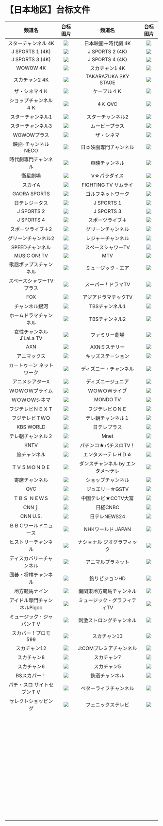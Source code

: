# 【日本地区】台标文件
|频道名|台标图片|频道名|台标图片|
|:---:|:---:|:---:|:---:|
|スターチャンネル 4K|<img src="https://raw.githubusercontent.com/atsushi444/iptv/main/logo/jp/CS881.png">|日本映画＋時代劇 4K|<img src="https://raw.githubusercontent.com/atsushi444/iptv/main/logo/jp/Ch.436.png">|
|J SPORTS 1 (4K)|<img src="https://raw.githubusercontent.com/atsushi444/iptv/main/logo/jp/Ch.421.png">|J SPORTS 2 (4K)|<img src="https://raw.githubusercontent.com/atsushi444/iptv/main/logo/jp/Ch.422.png">|
|J SPORTS 3 (4K)|<img src="https://raw.githubusercontent.com/atsushi444/iptv/main/logo/jp/Ch.423.png">|J SPORTS 4 (4K)|<img src="https://raw.githubusercontent.com/atsushi444/iptv/main/logo/jp/Ch.424.png">|
|WOWOW 4K|<img src="https://raw.githubusercontent.com/atsushi444/iptv/main/logo/jp/Ch.191.png">|スカチャン1 4K|<img src="https://raw.githubusercontent.com/atsushi444/iptv/main/logo/jp/CS882.png">|
|スカチャン2 4K|<img src="https://raw.githubusercontent.com/atsushi444/iptv/main/logo/jp/CS883.png">|TAKARAZUKA SKY STAGE|<img src="https://raw.githubusercontent.com/atsushi444/iptv/main/logo/jp/Ch.760.png">|
|ザ・シネマ４Ｋ|<img src="https://raw.githubusercontent.com/atsushi444/iptv/main/logo/jp/Ch.435.png">|ケーブル４Ｋ|<img src="https://raw.githubusercontent.com/atsushi444/iptv/main/logo/jp/Ch.420.png">|
|ショップチャンネル ４Ｋ|<img src="https://raw.githubusercontent.com/atsushi444/iptv/main/logo/jp/Ch.430.png">|4Ｋ QVC|<img src="https://raw.githubusercontent.com/atsushi444/iptv/main/logo/jp/Ch.431.png">|
|スターチャンネル1|<img src="https://raw.githubusercontent.com/atsushi444/iptv/main/logo/jp/Ch.625.png">|スターチャンネル2|<img src="https://raw.githubusercontent.com/atsushi444/iptv/main/logo/jp/Ch.626.png">|
|スターチャンネル3|<img src="https://raw.githubusercontent.com/atsushi444/iptv/main/logo/jp/Ch.627.png">|ムービープラス|<img src="https://raw.githubusercontent.com/atsushi444/iptv/main/logo/jp/Ch.632.png">|
|WOWOWプラス|<img src="https://raw.githubusercontent.com/atsushi444/iptv/main/logo/jp/Ch.630.png">|ザ・シネマ|<img src="https://raw.githubusercontent.com/atsushi444/iptv/main/logo/jp/Ch.631.png">|
|映画･チャンネルNECO|<img src="https://raw.githubusercontent.com/atsushi444/iptv/main/logo/jp/Ch.633.png">|日本映画専門チャンネル|<img src="https://raw.githubusercontent.com/atsushi444/iptv/main/logo/jp/Ch.634.png">|
|時代劇専門チャンネル|<img src="https://raw.githubusercontent.com/atsushi444/iptv/main/logo/jp/Ch.662.png">|東映チャンネル|<img src="https://raw.githubusercontent.com/atsushi444/iptv/main/logo/jp/Ch.629.png">|
|衛星劇場|<img src="https://raw.githubusercontent.com/atsushi444/iptv/main/logo/jp/Ch.628.png">|V☆パラダイス|<img src="https://raw.githubusercontent.com/atsushi444/iptv/main/logo/jp/Ch.635.png">|
|スカイA|<img src="https://raw.githubusercontent.com/atsushi444/iptv/main/logo/jp/Ch.607.png">|FIGHTING TV サムライ|<img src="https://raw.githubusercontent.com/atsushi444/iptv/main/logo/jp/Ch.600.png">|
|GAORA SPORTS|<img src="https://raw.githubusercontent.com/atsushi444/iptv/main/logo/jp/Ch.602.png">|ゴルフネットワーク|<img src="https://raw.githubusercontent.com/atsushi444/iptv/main/logo/jp/Ch.601.png">|
|日テレジータス|<img src="https://raw.githubusercontent.com/atsushi444/iptv/main/logo/jp/Ch.608.png">|J SPORTS 1|<img src="https://raw.githubusercontent.com/atsushi444/iptv/main/logo/jp/Ch.603.png">|
|J SPORTS 2|<img src="https://raw.githubusercontent.com/atsushi444/iptv/main/logo/jp/Ch.604.png">|J SPORTS 3|<img src="https://raw.githubusercontent.com/atsushi444/iptv/main/logo/jp/Ch.606.png">|
|J SPORTS 4|<img src="https://raw.githubusercontent.com/atsushi444/iptv/main/logo/jp/Ch.605.png">|スポーツライブ＋|<img src="https://raw.githubusercontent.com/atsushi444/iptv/main/logo/jp/Ch.580.png">|
|スポーツライブ＋2|<img src="https://raw.githubusercontent.com/atsushi444/iptv/main/logo/jp/Ch.581.png">|グリーンチャンネル|<img src="https://raw.githubusercontent.com/atsushi444/iptv/main/logo/jp/Ch.688.png">|
|グリーンチャンネル2|<img src="https://raw.githubusercontent.com/atsushi444/iptv/main/logo/jp/Ch.689.png">|レジャーチャンネル|<img src="https://raw.githubusercontent.com/atsushi444/iptv/main/logo/jp/Ch.680.png">|
|SPEEDチャンネル|<img src="https://raw.githubusercontent.com/atsushi444/iptv/main/logo/jp/Ch.690.png">|スペースシャワーTV|<img src="https://raw.githubusercontent.com/atsushi444/iptv/main/logo/jp/Ch.642.png">|
|MUSIC ON! TV|<img src="https://raw.githubusercontent.com/atsushi444/iptv/main/logo/jp/Ch.641.png">|MTV|<img src="https://raw.githubusercontent.com/atsushi444/iptv/main/logo/jp/Ch.640.png">|
|歌謡ポップスチャンネル|<img src="https://raw.githubusercontent.com/atsushi444/iptv/main/logo/jp/Ch.644.png">|ミュージック・エア|<img src="https://raw.githubusercontent.com/atsushi444/iptv/main/logo/jp/Ch.638.png">|
|スペースシャワーTVプラス|<img src="https://raw.githubusercontent.com/atsushi444/iptv/main/logo/jp/Ch.643.png">|スーパー！ドラマTV|<img src="https://raw.githubusercontent.com/atsushi444/iptv/main/logo/jp/Ch.647.png">|
|FOX|<img src="https://raw.githubusercontent.com/atsushi444/iptv/main/logo/jp/Ch.651.png">|アジアドラマチックTV|<img src="https://raw.githubusercontent.com/atsushi444/iptv/main/logo/jp/Ch.655.png">|
|チャンネル銀河|<img src="https://raw.githubusercontent.com/atsushi444/iptv/main/logo/jp/Ch.664.png">|TBSチャンネル1|<img src="https://raw.githubusercontent.com/atsushi444/iptv/main/logo/jp/Ch.616.png">|
|ホームドラマチャンネル|<img src="https://raw.githubusercontent.com/atsushi444/iptv/main/logo/jp/Ch.661.png">|TBSチャンネル2|<img src="https://raw.githubusercontent.com/atsushi444/iptv/main/logo/jp/Ch.617.png">|
|女性チャンネル♪LaLa TV|<img src="https://raw.githubusercontent.com/atsushi444/iptv/main/logo/jp/Ch.654.png">|ファミリー劇場|<img src="https://raw.githubusercontent.com/atsushi444/iptv/main/logo/jp/Ch.660.png">|
|AXN|<img src="https://raw.githubusercontent.com/atsushi444/iptv/main/logo/jp/Ch.650.png">|AXNミステリー|<img src="https://raw.githubusercontent.com/atsushi444/iptv/main/logo/jp/Ch.649.png">|
|アニマックス|<img src="https://raw.githubusercontent.com/atsushi444/iptv/main/logo/jp/Ch.670.png">|キッズステーション|<img src="https://raw.githubusercontent.com/atsushi444/iptv/main/logo/jp/Ch.669.png">|
|カートゥーン ネットワーク|<img src="https://raw.githubusercontent.com/atsushi444/iptv/main/logo/jp/Ch.668.png">|ディズニー・チャンネル|<img src="https://raw.githubusercontent.com/atsushi444/iptv/main/logo/jp/Ch.620.png">|
|アニメシアターX|<img src="https://raw.githubusercontent.com/atsushi444/iptv/main/logo/jp/Ch.667.png">|ディズニージュニア|<img src="https://raw.githubusercontent.com/atsushi444/iptv/main/logo/jp/Ch.672.png">|
|ＷＯＷＯＷプライム|<img src="https://raw.githubusercontent.com/atsushi444/iptv/main/logo/jp/Ch.621.png">|ＷＯＷＯＷライブ|<img src="https://raw.githubusercontent.com/atsushi444/iptv/main/logo/jp/Ch.622.png">|
|ＷＯＷＯＷシネマ|<img src="https://raw.githubusercontent.com/atsushi444/iptv/main/logo/jp/Ch.623.png">|MONDO TV|<img src="https://raw.githubusercontent.com/atsushi444/iptv/main/logo/jp/Ch.659.png">|
|フジテレビＮＥＸＴ|<img src="https://raw.githubusercontent.com/atsushi444/iptv/main/logo/jp/Ch.613.png">|フジテレビＯＮＥ|<img src="https://raw.githubusercontent.com/atsushi444/iptv/main/logo/jp/Ch.614.png">|
|フジテレビＴＷＯ|<img src="https://raw.githubusercontent.com/atsushi444/iptv/main/logo/jp/Ch.615.png">|テレ朝チャンネル１|<img src="https://raw.githubusercontent.com/atsushi444/iptv/main/logo/jp/Ch.611.png">|
|KBS WORLD|<img src="https://raw.githubusercontent.com/atsushi444/iptv/main/logo/jp/Ch.656.png">|日テレプラス|<img src="https://raw.githubusercontent.com/atsushi444/iptv/main/logo/jp/Ch.619.png">|
|テレ朝チャンネル２|<img src="https://raw.githubusercontent.com/atsushi444/iptv/main/logo/jp/Ch.612.png">|Mnet|<img src="https://raw.githubusercontent.com/atsushi444/iptv/main/logo/jp/Ch.658.png">|
|KNTV|<img src="https://raw.githubusercontent.com/atsushi444/iptv/main/logo/jp/Ch.657.png">|パチンコ★パチスロTV！|<img src="https://raw.githubusercontent.com/atsushi444/iptv/main/logo/jp/Ch.536.png">|
|旅チャンネル|<img src="https://raw.githubusercontent.com/atsushi444/iptv/main/logo/jp/Ch.544.png">|エンタメ～テレＨＤ☆|<img src="https://raw.githubusercontent.com/atsushi444/iptv/main/logo/jp/Ch.618.png">|
|ＴＶ５ＭＯＮＤＥ|<img src="https://raw.githubusercontent.com/atsushi444/iptv/main/logo/jp/Ch.767.png">|ダンスチャンネル by エンタメ～テレ|<img src="https://raw.githubusercontent.com/atsushi444/iptv/main/logo/jp/Ch.665.png">|
|寄席チャンネル|<img src="https://raw.githubusercontent.com/atsushi444/iptv/main/logo/jp/Ch.542.png">|ショップチャンネル|<img src="https://raw.githubusercontent.com/atsushi444/iptv/main/logo/jp/Ch.523.png">|
|QVC|<img src="https://raw.githubusercontent.com/atsushi444/iptv/main/logo/jp/Ch.525.png">|ジュエリー☆GSTV|<img src="https://raw.githubusercontent.com/atsushi444/iptv/main/logo/jp/Ch.527.png">|
|ＴＢＳ ＮＥＷＳ|<img src="https://raw.githubusercontent.com/atsushi444/iptv/main/logo/jp/Ch.572.png">|中国テレビ★CCTV大富|<img src="https://raw.githubusercontent.com/atsushi444/iptv/main/logo/jp/Ch.568.png">|
|CNNｊ|<img src="https://raw.githubusercontent.com/atsushi444/iptv/main/logo/jp/Ch.566.jpg">|日経CNBC|<img src="https://raw.githubusercontent.com/atsushi444/iptv/main/logo/jp/Ch.570.png">|
|CNN U.S.|<img src="https://raw.githubusercontent.com/atsushi444/iptv/main/logo/jp/Ch.567.jpg">|日テレNEWS24|<img src="https://raw.githubusercontent.com/atsushi444/iptv/main/logo/jp/Ch.571.png">|
|ＢＢＣワールドニュース|<img src="https://raw.githubusercontent.com/atsushi444/iptv/main/logo/jp/Ch.565.png">|NHKワールド JAPAN|<img src="https://raw.githubusercontent.com/atsushi444/iptv/main/logo/jp/Ch.307.png">|
|ヒストリーチャンネル|<img src="https://raw.githubusercontent.com/atsushi444/iptv/main/logo/jp/Ch.674.png">|ナショナル ジオグラフィック|<img src="https://raw.githubusercontent.com/atsushi444/iptv/main/logo/jp/Ch.675.png">|
|ディスカバリーチャンネル|<img src="https://raw.githubusercontent.com/atsushi444/iptv/main/logo/jp/Ch.676.png">|アニマルプラネット|<img src="https://raw.githubusercontent.com/atsushi444/iptv/main/logo/jp/Ch.677.png">|
|囲碁・将棋チャンネル|<img src="https://raw.githubusercontent.com/atsushi444/iptv/main/logo/jp/Ch.521.png">|釣りビジョンHD|<img src="https://raw.githubusercontent.com/atsushi444/iptv/main/logo/jp/Ch.540.png">|
|地方競馬ナイン|<img src="https://raw.githubusercontent.com/atsushi444/iptv/main/logo/jp/Ch.701.png">|南関東地方競馬チャンネル|<img src="https://raw.githubusercontent.com/atsushi444/iptv/main/logo/jp/Ch.678.png">|
|アイドル専門チャンネルPigoo|<img src="https://raw.githubusercontent.com/atsushi444/iptv/main/logo/jp/Ch.663.png">|ミュージック・グラフィティTV|<img src="https://raw.githubusercontent.com/atsushi444/iptv/main/logo/jp/Ch.645.png">|
|ミュージック・ジャパンＴＶ|<img src="https://raw.githubusercontent.com/atsushi444/iptv/main/logo/jp/Ch.639.png">|刺激ストロングチャンネル|<img src="https://raw.githubusercontent.com/atsushi444/iptv/main/logo/jp/Ch.609.png">|
|スカパー！プロモ599|<img src="https://raw.githubusercontent.com/atsushi444/iptv/main/logo/jp/Ch.599.png">|スカチャン13|<img src="https://raw.githubusercontent.com/atsushi444/iptv/main/logo/jp/Ch.593.png">|
|スカチャン12|<img src="https://raw.githubusercontent.com/atsushi444/iptv/main/logo/jp/Ch.592.png">|J:COMプレミアチャンネル|<img src="https://raw.githubusercontent.com/atsushi444/iptv/main/logo/jp/Ch.299.png">|
|スカチャン8|<img src="https://raw.githubusercontent.com/atsushi444/iptv/main/logo/jp/Ch.588.png">|スカチャン7|<img src="https://raw.githubusercontent.com/atsushi444/iptv/main/logo/jp/Ch.587.png">|
|スカチャン6|<img src="https://raw.githubusercontent.com/atsushi444/iptv/main/logo/jp/Ch.586.png">|スカチャン5|<img src="https://raw.githubusercontent.com/atsushi444/iptv/main/logo/jp/Ch.585.png">|
|BSスカパー！|<img src="https://raw.githubusercontent.com/atsushi444/iptv/main/logo/jp/Ch.579.png">|鉄道チャンネル|<img src="https://raw.githubusercontent.com/atsushi444/iptv/main/logo/jp/Ch.546.png">|
|パチ・スロ サイトセブンＴＶ|<img src="https://raw.githubusercontent.com/atsushi444/iptv/main/logo/jp/Ch.537.png">|ベターライフチャンネル|<img src="https://raw.githubusercontent.com/atsushi444/iptv/main/logo/jp/Ch.529.png">|
|セレクトショッピング|<img src="https://raw.githubusercontent.com/atsushi444/iptv/main/logo/jp/Ch.528.png">|フェニックステレビ|<img src="https://raw.githubusercontent.com/atsushi444/iptv/main/logo/jp/Ch.518.png">|
||<img src="">||<img src="">|
||<img src="">||<img src="">|
||<img src="">||<img src="">|
||<img src="">||<img src="">|
||<img src="">||<img src="">|
||<img src="">||<img src="">|
||<img src="">||<img src="">|
||<img src="">||<img src="">|
||<img src="">||<img src="">|
||<img src="">||<img src="">|
||<img src="">||<img src="">|
||<img src="">||<img src="">|
||<img src="">||<img src="">|
||<img src="">||<img src="">|
||<img src="">||<img src="">|
||<img src="">||<img src="">|
||<img src="">||<img src="">|
||<img src="">||<img src="">|
||<img src="">||<img src="">|
||<img src="">||<img src="">|
||<img src="">||<img src="">|
||<img src="">||<img src="">|
||<img src="">||<img src="">|
||<img src="">||<img src="">|
||<img src="">||<img src="">|
||<img src="">||<img src="">|
||<img src="">||<img src="">|
||<img src="">||<img src="">|
||<img src="">||<img src="">|
||<img src="">||<img src="">|
||<img src="">||<img src="">|
||<img src="">||<img src="">|
||<img src="">||<img src="">|
||<img src="">||<img src="">|
||<img src="">||<img src="">|
||<img src="">||<img src="">|
||<img src="">||<img src="">|
||<img src="">||<img src="">|
||<img src="">||<img src="">|
||<img src="">||<img src="">|
||<img src="">||<img src="">|
||<img src="">||<img src="">|
||<img src="">||<img src="">|
||<img src="">||<img src="">|
||<img src="">||<img src="">|
||<img src="">||<img src="">|
||<img src="">||<img src="">|
||<img src="">||<img src="">|
||<img src="">||<img src="">|
||<img src="">||<img src="">|
||<img src="">||<img src="">|
||<img src="">||<img src="">|
||<img src="">||<img src="">|
||<img src="">||<img src="">|
||<img src="">||<img src="">|
||<img src="">||<img src="">|
||<img src="">||<img src="">|
||<img src="">||<img src="">|
||<img src="">||<img src="">|
